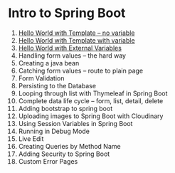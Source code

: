 # Intro to Spring Boot
1. [Hello World with Template – no variable](https://github.com/ajhenley/unofficialguides/blob/master/IntroToSpringBoot/Lesson01.md) 
2. [Hello World with Template with variable](https://github.com/ajhenley/unofficialguides/blob/master/IntroToSpringBoot/Lesson02.md)
3. [Hello World with External Variables](https://github.com/ajhenley/unofficialguides/blob/master/IntroToSpringBoot/Lesson03.md)  
4. Handling form values – the hard way 
5. Creating a java bean 
6. Catching form values – route to plain page 
7. Form Validation 
8. Persisting to the Database 
9. Looping through list with Thymeleaf in Spring Boot 
10. Complete data life cycle – form, list, detail, delete 
11. Adding bootstrap to spring boot 
12. Uploading images to Spring Boot with Cloudinary 
13. Using Session Variables in Spring Boot 
14. Running in Debug Mode 
15. Live Edit 
16. Creating Queries by Method Name 
17. Adding Security to Spring Boot 
18. Custom Error Pages 
